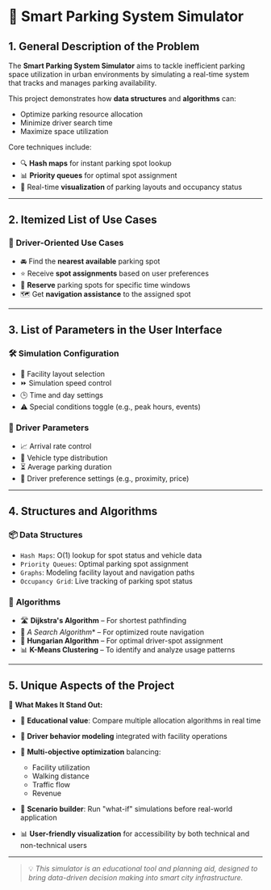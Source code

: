 # 🚗 Smart Parking System Simulator

## 1. General Description of the Problem

The **Smart Parking System Simulator** aims to tackle inefficient parking space utilization in urban environments by simulating a real-time system that tracks and manages parking availability.

This project demonstrates how **data structures** and **algorithms** can:

- Optimize parking resource allocation  
- Minimize driver search time  
- Maximize space utilization  

Core techniques include:

- 🔍 **Hash maps** for instant parking spot lookup  
- 📊 **Priority queues** for optimal spot assignment  
- 🧭 Real-time **visualization** of parking layouts and occupancy status  

---

## 2. Itemized List of Use Cases

### 👤 **Driver-Oriented Use Cases**

- 🚘 Find the **nearest available** parking spot  
- ⭐ Receive **spot assignments** based on user preferences  
- 📅 **Reserve** parking spots for specific time windows  
- 🗺️ Get **navigation assistance** to the assigned spot  

---

## 3. List of Parameters in the User Interface

### 🛠️ **Simulation Configuration**

- 🧩 Facility layout selection  
- ⏩ Simulation speed control  
- 🕒 Time and day settings  
- ⚠️ Special conditions toggle (e.g., peak hours, events)

### 🚗 **Driver Parameters**

- 📈 Arrival rate control  
- 🚙 Vehicle type distribution  
- ⏳ Average parking duration  
- 🎯 Driver preference settings (e.g., proximity, price)

---

## 4. Structures and Algorithms

### 📦 **Data Structures**

- `Hash Maps`: O(1) lookup for spot status and vehicle data  
- `Priority Queues`: Optimal parking spot assignment  
- `Graphs`: Modeling facility layout and navigation paths  
- `Occupancy Grid`: Live tracking of parking spot status  

### 🧠 **Algorithms**

- 🛣️ **Dijkstra's Algorithm** – For shortest pathfinding  
- 🚦 **A* Search Algorithm** – For optimized route navigation  
- 🎯 **Hungarian Algorithm** – For optimal driver-spot assignment  
- 📊 **K-Means Clustering** – To identify and analyze usage patterns  

---

## 5. Unique Aspects of the Project

🌟 **What Makes It Stand Out:**

- 🔬 **Educational value**: Compare multiple allocation algorithms in real time  
- 👥 **Driver behavior modeling** integrated with facility operations  
- 🧠 **Multi-objective optimization** balancing:
  - Facility utilization  
  - Walking distance  
  - Traffic flow  
  - Revenue  

- 🧩 **Scenario builder**: Run "what-if" simulations before real-world application  
- 📊 **User-friendly visualization** for accessibility by both technical and non-technical users  

---

> 💡 *This simulator is an educational tool and planning aid, designed to bring data-driven decision making into smart city infrastructure.*


